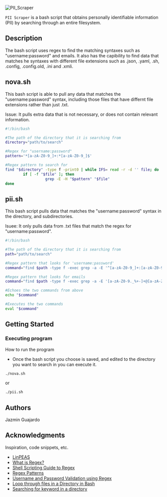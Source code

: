 ![PII_Scraper](https://github.com/JazminGuajard0/PII-Scraper/assets/71527158/04feb28e-a7be-4546-a014-9b428b65f7c4)

`PII Scraper` is a bash script that obtains personally identifiable information (PII) by searching through an entire filesystem.

## Description

The bash script uses regex to find the matching syntaxes such as "username:password" and emails. It also has the capibility to find data that matches he syntaxes with different file extensions such as .json, .yaml, .sh, .config, .config.old, .ini and .xmli.

## nova.sh

This bash script is able to pull any data that matches the "username:password" syntax, including those files that have differnt file extensions rather than just .txt. 

Issue: It pulls extra data that is not necessary, or does not contain relevant information.

```sh
#!/bin/bash

#The path of the directory that it is searching from
directory="path/to/search"

#Regex for "username:password"
pattern='*[a-zA-Z0-9_]+:*[a-zA-Z0-9_]$'

#Regex pattern to search for
find "$directory" -type f -print0 | while IFS= read -r -d '' file; do
        if [ -f "$file" ]; then
                  grep -E -H "$pattern" "$file"
done
```

## pii.sh

This bash script pulls data that matches the "username:password" syntax in the directory, and subdirectories. 

Isuee: It only pulls data from .txt files that match the regex for "username:password".

```sh
#!/bin/bash

#The path of the directory that it is searching from
path="path/to/search"

#Regex pattern that looks for 'username:password'
command="find $path -type f -exec grep -a -E '^[a-zA-Z0-9_]+:[a-zA-Z0-9_]+$' {} \; -print"

#Regex pattern that looks for emails
command="find $path -type f -exec grep -a -E '[a-zA-Z0-9._%+-]+@[a-zA-Z0-9.-]+\.[a-zA-Z]{2,}$' {} \; -print"

#Echoes the two commands from above
echo "$command"

#Executes the two commands
eval "$command"
```


## Getting Started

### Executing program

How to run the program
* Once the bash script you choose is saved, and edited to the directory you want to search in you can execute it.
```sh
./nova.sh
```
or
```sh
./pii.sh
```

## Authors

Jazmin Guajardo  

## Acknowledgments

Inspiration, code snippets, etc.
* [LinPEAS](https://github.com/carlospolop/PEASS-ng/tree/aee8acf60f88e789fb1311a4ddd91b83b421eb3c/linPEAS)
* [What is Regex?](https://www.computerhope.com/jargon/r/regex.htm)
* [Shell Scripting Guide to Regex](https://ioflood.com/blog/bash-regex/)
* [Regex Patterns](https://www.tutorialsteacher.com/regex/frequently-used-regex-patterns)
* [Username and Password Validation using Regex](https://dev.to/fromwentzitcame/username-and-password-validation-using-regex-2175)
* [Loop through files in a Directory in Bash](https://www.warp.dev/terminus/bash-loop-through-files-in-directory)
* [Searching for keyword in a directory](https://unix.stackexchange.com/questions/21169/how-to-search-for-a-word-in-entire-content-of-a-directory-in-linux)
